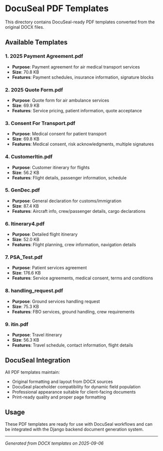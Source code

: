 # DocuSeal PDF Templates

This directory contains DocuSeal-ready PDF templates converted from the original DOCX files.

## Available Templates

### 1. 2025 Payment Agreement.pdf
- **Purpose**: Payment agreement for air medical transport services
- **Size**: 70.8 KB
- **Features**: Payment schedules, insurance information, signature blocks

### 2. 2025 Quote Form.pdf
- **Purpose**: Quote form for air ambulance services
- **Size**: 69.9 KB
- **Features**: Service pricing, patient information, quote acceptance

### 3. Consent For Transport.pdf
- **Purpose**: Medical consent for patient transport
- **Size**: 69.8 KB
- **Features**: Medical consent, risk acknowledgments, multiple signatures

### 4. CustomerItin.pdf
- **Purpose**: Customer itinerary for flights
- **Size**: 56.2 KB
- **Features**: Flight details, passenger information, schedule

### 5. GenDec.pdf
- **Purpose**: General declaration for customs/immigration
- **Size**: 87.4 KB
- **Features**: Aircraft info, crew/passenger details, cargo declarations

### 6. Itinerary4.pdf
- **Purpose**: Detailed flight itinerary
- **Size**: 52.0 KB
- **Features**: Flight planning, crew information, navigation details

### 7. PSA_Test.pdf
- **Purpose**: Patient services agreement
- **Size**: 176.6 KB
- **Features**: Service agreements, medical consent, terms and conditions

### 8. handling_request.pdf
- **Purpose**: Ground services handling request
- **Size**: 75.3 KB
- **Features**: FBO services, ground handling, crew requirements

### 9. itin.pdf
- **Purpose**: Travel itinerary
- **Size**: 56.3 KB
- **Features**: Travel schedule, contact information, flight details

## DocuSeal Integration

All PDF templates maintain:
- Original formatting and layout from DOCX sources
- DocuSeal placeholder compatibility for dynamic field population
- Professional appearance suitable for client-facing documents
- Print-ready quality and proper page formatting

## Usage

These PDF templates are ready for use with DocuSeal workflows and can be integrated with the Django backend document generation system.

---
*Generated from DOCX templates on 2025-09-06*

